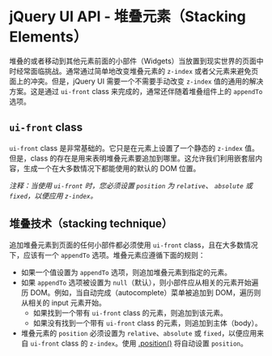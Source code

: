 # jQuery UI API - 堆叠元素（Stacking Elements）

堆叠的或者移动到其他元素前面的小部件（Widgets）当放置到现实世界的页面中时经常面临挑战。通常通过简单地改变堆叠元素的 `z-index` 或者父元素来避免页面上的冲突。但是，jQuery UI 需要一个不需要手动改变 `z-index` 值的通用的解决方案。这是通过 `ui-front` class 来完成的，通常还伴随着堆叠组件上的 `appendTo` 选项。

## `ui-front` class

`ui-front` class 是非常基础的。它只是在元素上设置了一个静态的 `z-index` 值。但是，class 的存在是用来表明堆叠元素要追加到哪里。这允许我们利用嵌套层内容，生成一个在大多数情况下都能使用的默认的 DOM 位置。

_注释：当使用 `ui-front` 时，您必须设置 `position` 为 `relative`、 `absolute` 或 `fixed`，以便应用 `z-index`。_

## 堆叠技术（stacking technique）

追加堆叠元素到页面的任何小部件都必须使用 `ui-front` class，且在大多数情况下，应该有一个 `appendTo` 选项。堆叠元素应遵循下面的规则：

*   如果一个值设置为 `appendTo` 选项，则追加堆叠元素到指定的元素。
*   如果 `appendTo` 选项被设置为 `null`（默认），则小部件应从相关的元素开始遍历 DOM。例如，当自动完成（autocomplete）菜单被追加到 DOM，遍历则从相关的 input 元素开始。
    *   如果找到一个带有 `ui-front` class 的元素，则追加到该元素。
    *   如果没有找到一个带有 `ui-front` class 的元素，则追加到主体（body）。
*   堆叠元素的 `position` 必须设置为 `relative`、`absolute` 或 `fixed`，以便应用来自 `ui-front` class 的 `z-index`。使用 [.position()](api-position.html) 将自动设置 `position`。

